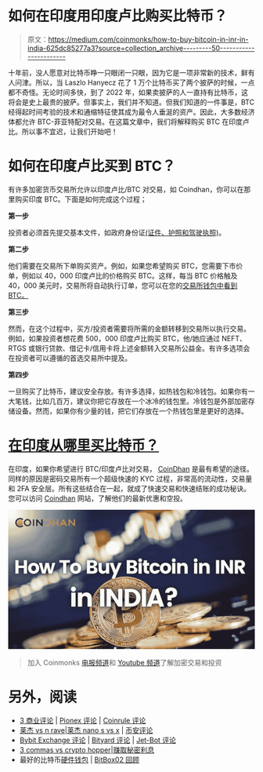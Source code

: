 # 如何在印度用印度卢比购买比特币？

> 原文：<https://medium.com/coinmonks/how-to-buy-bitcoin-in-inr-in-india-625dc85277a3?source=collection_archive---------50----------------------->

十年前，没人愿意对比特币睁一只眼闭一只眼，因为它是一项非常新的技术，鲜有人问津。所以，当 Laszlo Hanyecz 花了 1 万个比特币买了两个披萨的时候，一点都不奇怪。无论时间多快，到了 2022 年，如果卖披萨的人一直持有比特币，这将会是史上最贵的披萨。但事实上，我们并不知道。但我们知道的一件事是，BTC 经得起时间考验的技术和通缩特征使其成为最令人垂涎的资产。因此，大多数经济体都允许 BTC-菲亚特配对交易。在这篇文章中，我们将解释购买 BTC 在印度卢比。所以事不宜迟，让我们开始吧！

# 如何在印度卢比买到 BTC？

有许多加密货币交易所允许以印度卢比/BTC 对交易，如 Coindhan，你可以在那里购买印度 BTC。下面是如何完成这个过程；

**第一步**

投资者必须首先提交基本文件，如政府身份证[(证件、护照和驾驶执照)](https://youtu.be/M3TlSuGstGo)。

**第二步**

他们需要在交易所下单购买资产。例如，如果您希望购买 BTC，您需要下市价单，例如以 40，000 印度卢比的价格购买 BTC。这样，每当 BTC 价格触及 40，000 美元时，交易所将自动执行订单，您可以在您的[交易所钱包中看到 BTC。](https://www.coindhan.com/)

**第三步**

然而，在这个过程中，买方/投资者需要将所需的金额转移到交易所以执行交易。例如，如果投资者想花费 500，000 印度卢比购买 BTC，他/她应通过 NEFT、RTGS 或银行贷款、借记卡/信用卡将上述金额转入交易所公益金。有许多选项会在投资者可以遵循的首选交易所中提及。

**第四步**

一旦购买了比特币，建议安全存放。有许多选择，如热钱包和冷钱包。如果你有一大笔钱，比如几百万，建议你把它存放在一个冰冷的钱包里。冷钱包是外部加密存储设备。然而，如果你有少量的钱，把它们存放在一个热钱包里是更好的选择。

# [在印度从哪里买比特币？](https://www.coindhan.com/)

在印度，如果你希望进行 BTC/印度卢比对交易， [CoinDhan](https://www.coindhan.com/) 是最有希望的途径。同样的原因是密码交易所有一个超级快速的 KYC 过程，非常高的流动性，交易量和 2FA 安全层。所有这些结合在一起，就成了快速交易和快速结账的成功秘诀。您可以访问 [Coindhan](https://www.coindhan.com/) 网站，了解他们的最新优惠和空投。

![](img/4982cee1c02da06e430912b0014a08fe.png)

> 加入 Coinmonks [电报频道](https://t.me/coincodecap)和 [Youtube 频道](https://www.youtube.com/c/coinmonks/videos)了解加密交易和投资

# 另外，阅读

*   [3 商业评论](/coinmonks/3commas-review-an-excellent-crypto-trading-bot-2020-1313a58bec92) | [Pionex 评论](https://coincodecap.com/pionex-review-exchange-with-crypto-trading-bot) | [Coinrule 评论](/coinmonks/coinrule-review-2021-a-beginner-friendly-crypto-trading-bot-daf0504848ba)
*   [莱杰 vs n rave](/coinmonks/ledger-vs-ngrave-zero-7e40f0c1d694)|[莱杰 nano s vs x](/coinmonks/ledger-nano-s-vs-x-battery-hardware-price-storage-59a6663fe3b0) | [币安评论](/coinmonks/binance-review-ee10d3bf3b6e)
*   [Bybit Exchange 评论](/coinmonks/bybit-exchange-review-dbd570019b71) | [Bityard 评论](https://coincodecap.com/bityard-reivew) | [Jet-Bot 评论](https://coincodecap.com/jet-bot-review)
*   [3 commas vs crypto hopper](/coinmonks/3commas-vs-pionex-vs-cryptohopper-best-crypto-bot-6a98d2baa203)|[赚取秘密利息](/coinmonks/earn-crypto-interest-b10b810fdda3)
*   最好的比特币[硬件钱包](/coinmonks/hardware-wallets-dfa1211730c6) | [BitBox02 回顾](/coinmonks/bitbox02-review-your-swiss-bitcoin-hardware-wallet-c36c88fff29)